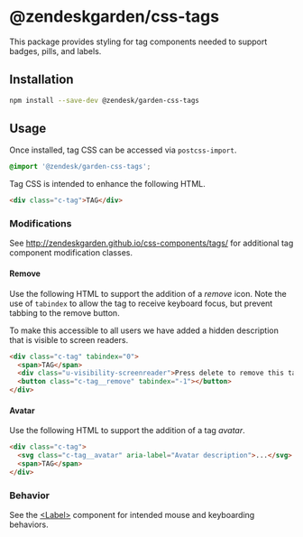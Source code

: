 # @zendeskgarden/css-tags

This package provides styling for tag components needed to support
badges, pills, and labels.

## Installation

```sh
npm install --save-dev @zendesk/garden-css-tags
```

## Usage

Once installed, tag CSS can be accessed via `postcss-import`.

```css
@import '@zendesk/garden-css-tags';
```

Tag CSS is intended to enhance the following HTML.

```html
<div class="c-tag">TAG</div>
```

### Modifications

See http://zendeskgarden.github.io/css-components/tags/ for additional
tag component modification classes.

#### Remove

Use the following HTML to support the addition of a *remove* icon. Note
the use of `tabindex` to allow the tag to receive keyboard focus, but
prevent tabbing to the remove button.

To make this accessible to all users we have added a hidden description
that is visible to screen readers.

```html
<div class="c-tag" tabindex="0">
  <span>TAG</span>
  <div class="u-visibility-screenreader">Press delete to remove this tag.</div>
  <button class="c-tag__remove" tabindex="-1"></button>
</div>
```

#### Avatar

Use the following HTML to support the addition of a tag *avatar*.

```html
<div class="c-tag">
  <svg class="c-tag__avatar" aria-label="Avatar description">...</svg>
  <span>TAG</span>
</div>
```

### Behavior

See the
[&lt;Label&gt;](http://garden.zendesk.com/react-components/#!/Label)
component for intended mouse and keyboarding behaviors.

